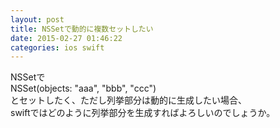 ```yaml
---
layout: post
title: NSSetで動的に複数セットしたい
date: 2015-02-27 01:46:22
categories: ios swift
---
```

<!-- {% raw %} -->
<p>NSSetで<br>
    NSSet(objects: "aaa", "bbb", "ccc")<br>
とセットしたく、ただし列挙部分は動的に生成したい場合、<br>
swiftではどのように列挙部分を生成すればよろしいのでしょうか。</p>
<!-- {% endraw %} -->
